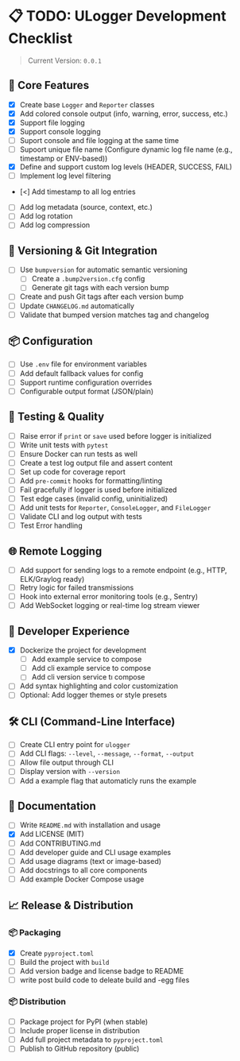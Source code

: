 # 📋 TODO: ULogger Development Checklist

> Current Version: `0.0.1`

## 🔧 Core Features
- [x] Create base `Logger` and `Reporter` classes
- [x] Add colored console output (info, warning, error, success, etc.)
- [X] Support file logging
- [X] Support console logging
- [ ] Suport console and file logging at the same time
- [ ] Supoort unique file name (Configure dynamic log file name (e.g., timestamp or ENV-based))
- [x] Define and support custom log levels (HEADER, SUCCESS, FAIL)
- [ ] Implement log level filtering
- [<] Add timestamp to all log entries
- [ ] Add log metadata (source, context, etc.)
- [ ] Add log rotation
- [ ] Add log compression

## 🔄 Versioning & Git Integration
- [ ] Use `bumpversion` for automatic semantic versioning
    - [ ] Create a `.bump2version.cfg` config
    - [ ] Generate git tags with each version bump
- [ ] Create and push Git tags after each version bump
- [ ] Update `CHANGELOG.md` automatically
- [ ] Validate that bumped version matches tag and changelog

## 📦 Configuration
- [ ] Use `.env` file for environment variables
- [ ] Add default fallback values for config
- [ ] Support runtime configuration overrides
- [ ] Configurable output format (JSON/plain)

## 🧪 Testing & Quality
- [ ] Raise error if `print` or `save` used before logger is initialized
- [ ] Write unit tests with `pytest`
- [ ] Ensure Docker can run tests as well
- [ ] Create a test log output file and assert content
- [ ] Set up code for coverage report
- [ ] Add `pre-commit` hooks for formatting/linting
- [ ] Fail gracefully if logger is used before initialized
- [ ] Test edge cases (invalid config, uninitialized)
- [ ] Add unit tests for `Reporter`, `ConsoleLogger`, and `FileLogger`
- [ ] Validate CLI and log output with tests
- [ ] Test Error handling

## 🌐 Remote Logging
- [ ] Add support for sending logs to a remote endpoint (e.g., HTTP, ELK/Graylog ready)
- [ ] Retry logic for failed transmissions
- [ ] Hook into external error monitoring tools (e.g., Sentry)
- [ ] Add WebSocket logging or real-time log stream viewer

## 🧰 Developer Experience
- [x] Dockerize the project for development
    - [ ] Add example service to compose
    - [ ] Add cli example service to compose
    - [ ] Add cli version service tı compose
- [ ] Add syntax highlighting and color customization
- [ ] Optional: Add logger themes or style presets

## 🛠️ CLI (Command-Line Interface)
- [ ] Create CLI entry point for `ulogger`
- [ ] Add CLI flags: `--level`, `--message`, `--format`, `--output`
- [ ] Allow file output through CLI
- [ ] Display version with `--version`
- [ ] Add a example flag that automaticly runs the example

## 📄 Documentation
- [ ] Write `README.md` with installation and usage
- [x] Add LICENSE (MIT)
- [ ] Add CONTRIBUTING.md
- [ ] Add developer guide and CLI usage examples
- [ ] Add usage diagrams (text or image-based)
- [ ] Add docstrings to all core components
- [ ] Add example Docker Compose usage

## 📈 Release & Distribution
### 📦 Packaging
- [x] Create `pyproject.toml`
- [ ] Build the project with `build`
- [ ] Add version badge and license badge to README
- [ ] write post build code to deleate build and -egg files
### 📦 Distribution
- [ ] Package project for PyPI (when stable)
- [ ] Include proper license in distribution
- [ ] Add full project metadata to `pyproject.toml`
- [ ] Publish to GitHub repository (public)